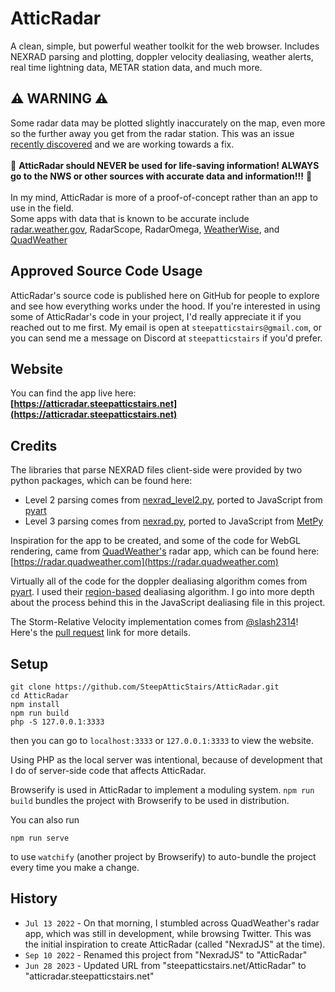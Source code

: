 # AtticRadar

A clean, simple, but powerful weather toolkit for the web browser. Includes NEXRAD parsing and plotting, doppler velocity dealiasing, weather alerts, real time lightning data, METAR station data, and much more.

## ⚠️ WARNING ⚠️
Some radar data may be plotted slightly inaccurately on the map, even more so the further away you get from the radar station. This was an issue [recently discovered](https://github.com/SteepAtticStairs/AtticRadar/issues/21) and we are working towards a fix.
<br><br>
🚨 **AtticRadar should NEVER be used for life-saving information! ALWAYS go to the NWS or other sources with accurate data and information!!!** 🚨
<br><br>
In my mind, AtticRadar is more of a proof-of-concept rather than an app to use in the field.
<br> Some apps with data that is known to be accurate include [radar.weather.gov](https://radar.weather.gov), RadarScope, RadarOmega, [WeatherWise](https://web.weatherwise.app/), and [QuadWeather](https://radar.quadweather.com)

## Approved Source Code Usage
AtticRadar's source code is published here on GitHub for people to explore and see how everything works under the hood. If you're interested in using some of AtticRadar's code in your project, I'd really appreciate it if you reached out to me first. My email is open at `steepatticstairs@gmail.com`, or you can send me a message on Discord at `steepatticstairs` if you'd prefer.

## Website

You can find the app live here:<br>
<b>[https://atticradar.steepatticstairs.net](https://atticradar.steepatticstairs.net)</b>

## Credits

The libraries that parse NEXRAD files client-side were provided by two python packages, which can be found here:
- Level 2 parsing comes from [nexrad_level2.py](https://github.com/ARM-DOE/pyart/blob/main/pyart/io/nexrad_level2.py), ported to JavaScript from [pyart](https://github.com/ARM-DOE/pyart/)
- Level 3 parsing comes from [nexrad.py](https://github.com/Unidata/MetPy/blob/main/src/metpy/io/nexrad.py), ported to JavaScript from [MetPy](https://github.com/Unidata/MetPy/)

Inspiration for the app to be created, and some of the code for WebGL rendering, came from [QuadWeather's](https://twitter.com/quadweather) radar app, which can be found here: [https://radar.quadweather.com](https://radar.quadweather.com)

Virtually all of the code for the doppler dealiasing algorithm comes from [pyart](https://github.com/ARM-DOE/pyart). I used their [region-based](https://github.com/ARM-DOE/pyart/blob/main/pyart/correct/region_dealias.py) dealiasing algorithm. I go into more depth about the process behind this in the JavaScript dealiasing file in this project.

The Storm-Relative Velocity implementation comes from [@slash2314](https://github.com/slash2314)! Here's the [pull request](https://github.com/SteepAtticStairs/AtticRadar/pull/12) link for more details.

## Setup
```
git clone https://github.com/SteepAtticStairs/AtticRadar.git
cd AtticRadar
npm install
npm run build
php -S 127.0.0.1:3333
```
then you can go to `localhost:3333` or `127.0.0.1:3333` to view the website.

Using PHP as the local server was intentional, because of development that I do of server-side code that affects AtticRadar.

Browserify is used in AtticRadar to implement a moduling system. `npm run build` bundles the project with Browserify to be used in distribution.

You can also run
```
npm run serve
```
to use `watchify` (another project by Browserify) to auto-bundle the project every time you make a change.

## History
* `Jul 13 2022` - On that morning, I stumbled across QuadWeather's radar app, which was still in development, while browsing Twitter. This was the initial inspiration to create AtticRadar (called "NexradJS" at the time).
* `Sep 10 2022` - Renamed this project from "NexradJS" to "AtticRadar"
* `Jun 28 2023` - Updated URL from "steepatticstairs.net/AtticRadar" to "atticradar.steepatticstairs.net"

